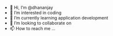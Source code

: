 - 👋 Hi, I’m @dhananjay
- 👀 I’m interested in coding
- 🌱 I’m currently learning application development
- 💞️ I’m looking to collaborate on 
- 📫 How to reach me ...

<!---
digitaldk/digitaldk is a ✨ special ✨ repository because its `README.md` (this file) appears on your GitHub profile.
You can click the Preview link to take a look at your changes.
--->
